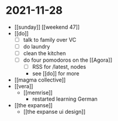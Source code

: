 # 2021-11-28

- [[sunday]] [[weekend 47]]
- [[do]]
  - [ ] talk to family over VC
  - [ ] do laundry
  - [ ] clean the kitchen
  - [ ] do four pomodoros on the [[Agora]]
    - [ ] RSS for /latest, nodes
    - see [[do]] for more
- [[magma collective]]
- [[vera]]
  - [[memrise]]
    - restarted learning German
- [[the expanse]]
  - [[the expanse ui design]]